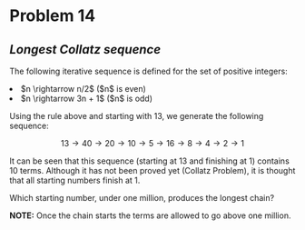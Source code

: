 # Problem 14
## _Longest Collatz sequence_



The following iterative sequence is defined for the set of positive integers:

<li>$n \rightarrow n/2$ ($n$ is even)</li>
<li>$n \rightarrow 3n + 1$ ($n$ is odd)</li>

Using the rule above and starting with $13$, we generate the following sequence:

$$13 → 40 \rightarrow 20 \rightarrow 10 \rightarrow 5 \rightarrow 16 \rightarrow 8 \rightarrow 4 \rightarrow 2 \rightarrow 1$$

It can be seen that this sequence (starting at $13$ and finishing at $1$) contains $10$ terms. Although it has not been proved yet (Collatz Problem), it is thought that all starting numbers finish at $1$.

Which starting number, under one million, produces the longest chain?

**NOTE:** Once the chain starts the terms are allowed to go above one million.
